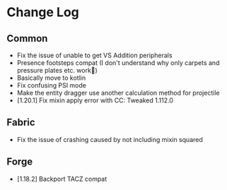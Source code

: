 # Change Log
## Common
- Fix the issue of unable to get VS Addition peripherals
- Presence footsteps compat (I don't understand why only carpets and pressure plates etc. work🤔)
- Basically move to kotlin
- Fix confusing PSI mode
- Make the entity dragger use another calculation method for projectile
- [1.20.1] Fix mixin apply error with CC: Tweaked 1.112.0
## Fabric
- Fix the issue of crashing caused by not including mixin squared
## Forge
- [1.18.2] Backport TACZ compat